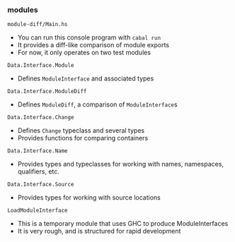 ### modules

`module-diff/Main.hs`
 - You can run this console program with `cabal run`
 - It provides a diff-like comparison of module exports
 - For now, it only operates on two test modules

`Data.Interface.Module`
 - Defines `ModuleInterface` and associated types

`Data.Interface.ModuleDiff`
 - Defines `ModuleDiff`, a comparison of `ModuleInterface`s

`Data.Interface.Change`
 - Defines `Change` typeclass and several types
 - Provides functions for comparing containers

`Data.Interface.Name`
 - Provides types and typeclasses for working with names, namespaces, qualifiers, etc.

`Data.Interface.Source`
 - Provides types for working with source locations

`LoadModuleInterface`
 - This is a temporary module that uses GHC to produce ModuleInterfaces
 - It is very rough, and is structured for rapid development
